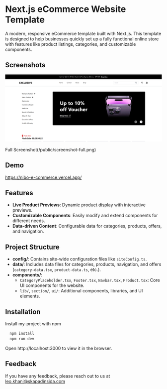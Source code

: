 # Next.js eCommerce Website Template

A modern, responsive eCommerce template built with Next.js. This template is designed to help businesses quickly set up a fully functional online store with features like product listings, categories, and customizable components.

## Screenshots

![App Screenshot](/public/screenshot.png)

Full Screenshot(/public/screenshot-full.png)

## Demo

https://nibo-e-commerce.vercel.app/

## Features

- **Live Product Previews**: Dynamic product display with interactive previews.
- **Customizable Components**: Easily modify and extend components for different needs.
- **Data-driven Content**: Configurable data for categories, products, offers, and navigation.

## Project Structure

- **config/**: Contains site-wide configuration files like `siteConfig.ts`.
- **data/**: Includes data files for categories, products, navigation, and offers (`category-data.tsx`, `product-data.ts`, etc.).
- **components/**:
  - `CategoryPlaceholder.tsx`, `Footer.tsx`, `Navbar.tsx`, `Product.tsx`: Core UI components for the website.
  - `lib/`, `section/`, `ui/`: Additional components, libraries, and UI elements.

## Installation

Install my-project with npm

```bash
  npm install
  npm run dev
```

Open http://localhost:3000 to view it in the browser.

## Feedback

If you have any feedback, please reach out to us at leo.khani@skapadinsida.com

